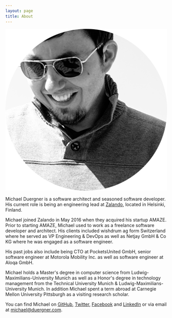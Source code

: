 ```yaml
---
layout: page
title: About
---
```


<img src="/assets/michael_duergner.png" class="about" alt="Michael Duergner" />

Michael Duergner is a software architect and seasoned software developer. His current role is being an engineering lead at <a href="https://tech.zalando.com" target="_blank">Zalando</a>, located in Helsinki, Finland.

Michael joined Zalando in May 2016 when they acquired his startup AMAZE. Prior to starting AMAZE, Michael used to work as a freelance software developer and architect. His clients included wishdrum ag form Switzerland where he served as VP Engineering & DevOps as well as Netjay GmbH & Co KG where he was engaged as a software engineer.

His past jobs also include being CTO at PocketsUnited GmbH, senior software engineer at Motorola Mobility Inc. as well as software engineer at Aloqa GmbH.

Michael holds a Master's degree in computer science from Ludwig-Maximilians-University Munich as well as a Honor's degree in technology management from the Technical University Munich & Ludwig-Maximilians-University Munich. In addition Michael spent a term abroad at Carnegie Mellon University Pittsburgh as a visiting research scholar.
 
You can find Michael on <a href="https://github.com/duergner" target="_blank">GitHub</a>, <a href="https://twitter.com/duergner" target="_blank">Twitter</a>, <a href="https://facebook.com/duergner" target="_blank">Facebook</a> and <a href="https://www.linkedin.com/in/michaelduergner/" target="_blank">LinkedIn</a> or via email at <a href="mailto:michael@duergner.com" target="_blank">michael@duergner.com</a>.